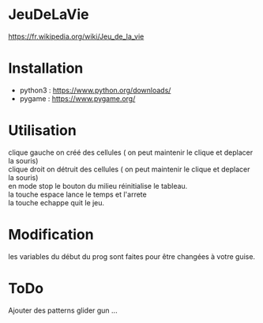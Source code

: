 # JeuDeLaVie  
  https://fr.wikipedia.org/wiki/Jeu_de_la_vie  

# Installation  

  * python3 : https://www.python.org/downloads/ 
  * pygame : https://www.pygame.org/  

# Utilisation  

  clique gauche on créé des cellules ( on peut maintenir le clique et deplacer la souris)  
  clique droit on  détruit des cellules ( on peut maintenir le clique et deplacer la souris)  
  en mode stop le bouton du milieu réinitialise le tableau.  
  la touche espace lance le temps et l'arrete  
  la touche echappe quit le jeu.  

# Modification  

  les variables du début du prog sont faites pour être changées à votre guise.  
  
# ToDo  

  Ajouter des patterns glider gun ...  
